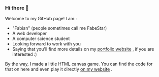### Hi there 👋

Welcome to my GitHub page!
I am :
- "Fabian" (people sometimes call me FabeStar)
- A web developer
- A computer science student
- Looking forward to work with you
- Saying that you'll find more details 
  on my [portfolio website](localhost:3000) , if you are interested :)
  
By the way, I made a little HTML canvas game. You can find the code for that on here
and even play it directly [on my website](localhost:3000/ballsy.html) .

<!--
**derermisch/derermisch** is a ✨ _special_ ✨ repository because its `README.md` (this file) appears on your GitHub profile.

Here are some ideas to get you started:

- 🔭 I’m currently working on ...
- 🌱 I’m currently learning ...
- 👯 I’m looking to collaborate on ...
- 🤔 I’m looking for help with ...
- 💬 Ask me about ...
- 📫 How to reach me: ...
- 😄 Pronouns: ...
- ⚡ Fun fact: ...
-->
